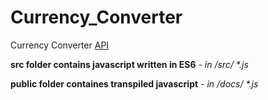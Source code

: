 # Currency_Converter
Currency Converter [API](https://free.currencyconverterapi.com/api/v5/convert?q=${from}_${to}&compact=ultra)

**src folder contains javascript written in ES6** - _in /src/ *.js_

**public folder containes transpiled javascript** - _in /docs/ *.js_
